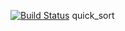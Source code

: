 [![Build Status](https://travis-ci.org/BURNINGTIGER/quick_sort.svg?branch=master)](https://travis-ci.org/BURNINGTIGER/quick_sort)
quick_sort

